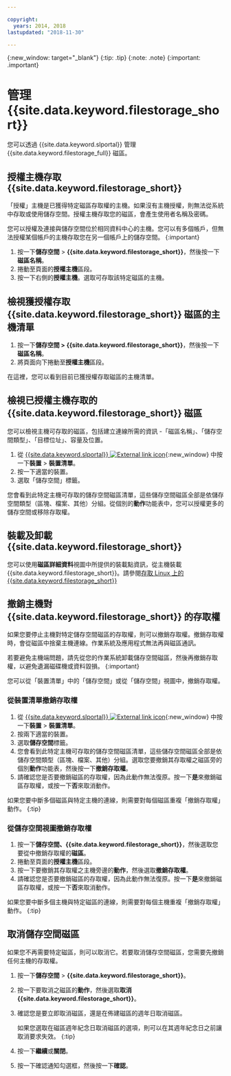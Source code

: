 ```yaml
---

copyright:
  years: 2014, 2018
lastupdated: "2018-11-30"

---
```

{:new_window: target="_blank"}
{:tip: .tip}
{:note: .note}
{:important: .important}


# 管理 {{site.data.keyword.filestorage_short}}

您可以透過 {{site.data.keyword.slportal}} 管理 {{site.data.keyword.filestorage_full}} 磁區。

## 授權主機存取 {{site.data.keyword.filestorage_short}}

「授權」主機是已獲得特定磁區存取權的主機。如果沒有主機授權，則無法從系統中存取或使用儲存空間。授權主機存取您的磁區，會產生使用者名稱及密碼。

您可以授權及連接與儲存空間位於相同資料中心的主機。您可以有多個帳戶，但無法授權某個帳戶的主機存取您在另一個帳戶上的儲存空間。
{:important}

1. 按一下**儲存空間** > **{{site.data.keyword.filestorage_short}}**，然後按一下**磁區名稱**。
2. 捲動至頁面的**授權主機**區段。
3. 按一下右側的**授權主機**。選取可存取該特定磁區的主機。


## 檢視獲授權存取 {{site.data.keyword.filestorage_short}} 磁區的主機清單

1. 按一下**儲存空間 > {{site.data.keyword.filestorage_short}}**，然後按一下**磁區名稱**。
2. 將頁面向下捲動至**授權主機**區段。

在這裡，您可以看到目前已獲授權存取磁區的主機清單。


## 檢視已授權主機存取的 {{site.data.keyword.filestorage_short}} 磁區

您可以檢視主機可存取的磁區，包括建立連線所需的資訊 -「磁區名稱」、「儲存空間類型」、「目標位址」、容量及位置。

1. 從 [{{site.data.keyword.slportal}} ![External link icon](../../icons/launch-glyph.svg "External link icon")](https://control.softlayer.com/){:new_window} 中按一下**裝置** > **裝置清單**。
2. 按一下適當的裝置。
2. 選取「儲存空間」標籤。

您會看到此特定主機可存取的儲存空間磁區清單，這些儲存空間磁區全部是依儲存空間類型（區塊、檔案、其他）分組。從個別的**動作**功能表中，您可以授權更多的儲存空間或移除存取權。


## 裝載及卸載 {{site.data.keyword.filestorage_short}}

您可以使用**磁區詳細資料**視圖中所提供的裝載點資訊，從主機裝載 {{site.data.keyword.filestorage_short}}。請參閱[存取 Linux 上的 {{site.data.keyword.filestorage_short}}](accessing-file-storage-linux.html)


## 撤銷主機對 {{site.data.keyword.filestorage_short}} 的存取權

如果您要停止主機對特定儲存空間磁區的存取權，則可以撤銷存取權。撤銷存取權時，會從磁區中捨棄主機連線。作業系統及應用程式無法再與磁區通訊。

若要避免主機端問題，請先從您的作業系統卸載儲存空間磁區，然後再撤銷存取權，以避免遺漏磁碟機或資料毀損。
{:important}

您可以從「裝置清單」中的「儲存空間」或從「儲存空間」視圖中，撤銷存取權。

### 從裝置清單撤銷存取權

1. 從 [{{site.data.keyword.slportal}} ![External link icon](../../icons/launch-glyph.svg "External link icon")](https://control.softlayer.com/){:new_window} 中按一下**裝置** > **裝置清單**。
2. 按兩下適當的裝置。
3. 選取**儲存空間**標籤。
4. 您會看到此特定主機可存取的儲存空間磁區清單，這些儲存空間磁區全部是依儲存空間類型（區塊、檔案、其他）分組。選取您要撤銷其存取權之磁區旁的個別**動作**功能表，然後按一下**撤銷存取權**。
5. 請確認您是否要撤銷磁區的存取權，因為此動作無法復原。按一下**是**來撤銷磁區存取權，或按一下**否**來取消動作。

如果您要中斷多個磁區與特定主機的連線，則需要對每個磁區重複「撤銷存取權」動作。
{:tip}


### 從儲存空間視圖撤銷存取權

1. 按一下**儲存空間、{{site.data.keyword.filestorage_short}}**，然後選取您要從中撤銷存取權的**磁區**。
2. 捲動至頁面的**授權主機**區段。
3. 按一下要撤銷其存取權之主機旁邊的**動作**，然後選取**撤銷存取權**。
4. 請確認您是否要撤銷磁區的存取權，因為此動作無法復原。按一下**是**來撤銷磁區存取權，或按一下**否**來取消動作。

如果您要中斷多個主機與特定磁區的連線，則需要對每個主機重複「撤銷存取權」動作。
{:tip}


## 取消儲存空間磁區

如果您不再需要特定磁區，則可以取消它。若要取消儲存空間磁區，您需要先撤銷任何主機的存取權。

1. 按一下**儲存空間** > **{{site.data.keyword.filestorage_short}}**。
2. 按一下要取消之磁區的**動作**，然後選取**取消 {{site.data.keyword.filestorage_short}}**。
3. 確認您是要立即取消磁區，還是在佈建磁區的週年日取消磁區。

   如果您選取在磁區週年紀念日取消磁區的選項，則可以在其週年紀念日之前讓取消要求失效。
   {:tip}
4. 按一下**繼續**或**關閉**。
5. 按一下確認通知勾選框，然後按一下**確認**。
